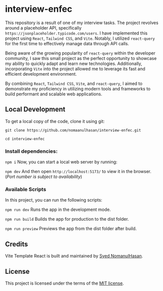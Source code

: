 # interview-enfec

This repository is a result of one of my interview tasks. The project revolves around a placeholder API, specifically ```https://jsonplaceholder.typicode.com/users```. I have implemented this project using `React`, `Tailwind CSS`, and `Vite`. Notably, I utilized `react-query` for the first time to effectively manage data through API calls.

Being aware of the growing popularity of `react-query` within the developer community, I saw this small project as the perfect opportunity to showcase my ability to quickly adapt and learn new technologies. Additionally, incorporating `Vite` into the project allowed me to leverage its fast and efficient development environment.

By combining `React`, `Tailwind CSS`, `Vite`, and `react-query`, I aimed to demonstrate my proficiency in utilizing modern tools and frameworks to build performant and scalable web applications.

## Local Development
To get a local copy of the code, clone it using git:

```git clone https://github.com/nomaanulhasan/interview-enfec.git```

```cd interview-enfec```

### Install dependencies:

```npm i```
Now, you can start a local web server by running:

```npm dev```
And then open ```http://localhost:5173/``` to view it in the browser. (*Port number is subject to availability*)

### Available Scripts
In this project, you can run the following scripts:

```npm run dev``` Runs the app in the development mode.

```npm run build``` Builds the app for production to the dist folder.

```npm run preview``` Previews the app from the dist folder after build.

## Credits
Vite Template React is built and maintained by [Syed NomanulHasan](https://github.com/nomaanulhasan).

## License
This project is licensed under the terms of the [MIT license](https://github.com/SafdarJamal/vite-template-react/blob/main/LICENSE).
